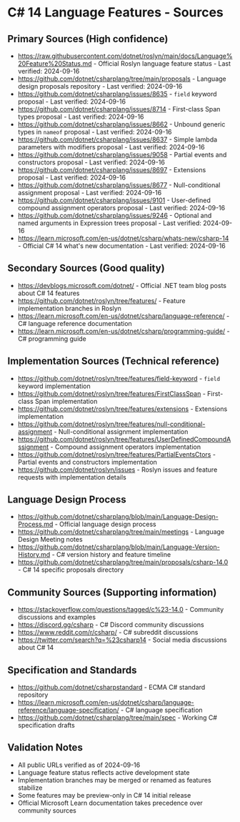 # C# 14 Language Features - Sources

## Primary Sources (High confidence)
- https://raw.githubusercontent.com/dotnet/roslyn/main/docs/Language%20Feature%20Status.md - Official Roslyn language feature status - Last verified: 2024-09-16
- https://github.com/dotnet/csharplang/tree/main/proposals - Language design proposals repository - Last verified: 2024-09-16
- https://github.com/dotnet/csharplang/issues/8635 - `field` keyword proposal - Last verified: 2024-09-16
- https://github.com/dotnet/csharplang/issues/8714 - First-class Span types proposal - Last verified: 2024-09-16
- https://github.com/dotnet/csharplang/issues/8662 - Unbound generic types in `nameof` proposal - Last verified: 2024-09-16
- https://github.com/dotnet/csharplang/issues/8637 - Simple lambda parameters with modifiers proposal - Last verified: 2024-09-16
- https://github.com/dotnet/csharplang/issues/9058 - Partial events and constructors proposal - Last verified: 2024-09-16
- https://github.com/dotnet/csharplang/issues/8697 - Extensions proposal - Last verified: 2024-09-16
- https://github.com/dotnet/csharplang/issues/8677 - Null-conditional assignment proposal - Last verified: 2024-09-16
- https://github.com/dotnet/csharplang/issues/9101 - User-defined compound assignment operators proposal - Last verified: 2024-09-16
- https://github.com/dotnet/csharplang/issues/9246 - Optional and named arguments in Expression trees proposal - Last verified: 2024-09-16
- https://learn.microsoft.com/en-us/dotnet/csharp/whats-new/csharp-14 - Official C# 14 what's new documentation - Last verified: 2024-09-16

## Secondary Sources (Good quality)
- https://devblogs.microsoft.com/dotnet/ - Official .NET team blog posts about C# 14 features
- https://github.com/dotnet/roslyn/tree/features/ - Feature implementation branches in Roslyn
- https://learn.microsoft.com/en-us/dotnet/csharp/language-reference/ - C# language reference documentation
- https://learn.microsoft.com/en-us/dotnet/csharp/programming-guide/ - C# programming guide

## Implementation Sources (Technical reference)
- https://github.com/dotnet/roslyn/tree/features/field-keyword - `field` keyword implementation
- https://github.com/dotnet/roslyn/tree/features/FirstClassSpan - First-class Span implementation
- https://github.com/dotnet/roslyn/tree/features/extensions - Extensions implementation
- https://github.com/dotnet/roslyn/tree/features/null-conditional-assignment - Null-conditional assignment implementation
- https://github.com/dotnet/roslyn/tree/features/UserDefinedCompoundAssignment - Compound assignment operators implementation
- https://github.com/dotnet/roslyn/tree/features/PartialEventsCtors - Partial events and constructors implementation
- https://github.com/dotnet/roslyn/issues - Roslyn issues and feature requests with implementation details

## Language Design Process
- https://github.com/dotnet/csharplang/blob/main/Language-Design-Process.md - Official language design process
- https://github.com/dotnet/csharplang/tree/main/meetings - Language Design Meeting notes
- https://github.com/dotnet/csharplang/blob/main/Language-Version-History.md - C# version history and feature timeline
- https://github.com/dotnet/csharplang/tree/main/proposals/csharp-14.0 - C# 14 specific proposals directory

## Community Sources (Supporting information)
- https://stackoverflow.com/questions/tagged/c%23-14.0 - Community discussions and examples
- https://discord.gg/csharp - C# Discord community discussions
- https://www.reddit.com/r/csharp/ - C# subreddit discussions
- https://twitter.com/search?q=%23csharp14 - Social media discussions about C# 14

## Specification and Standards
- https://github.com/dotnet/csharpstandard - ECMA C# standard repository
- https://learn.microsoft.com/en-us/dotnet/csharp/language-reference/language-specification/ - C# language specification
- https://github.com/dotnet/csharplang/tree/main/spec - Working C# specification drafts

## Validation Notes
- All public URLs verified as of 2024-09-16
- Language feature status reflects active development state
- Implementation branches may be merged or renamed as features stabilize
- Some features may be preview-only in C# 14 initial release
- Official Microsoft Learn documentation takes precedence over community sources